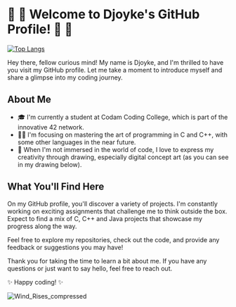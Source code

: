# 🦄 🚀 Welcome to Djoyke's GitHub Profile! 🚀 🦄

[![Top Langs](https://github-readme-stats.vercel.app/api/top-langs/?username=DjoykeAbyah&layout=donut-vertical&show_icons=true&theme=synthwave)](https://github.com/anuraghazra/github-readme-stats)

Hey there, fellow curious mind! My name is Djoyke, and I'm thrilled to have you visit my GitHub profile. Let me take a moment to introduce myself and share a glimpse into my coding journey.

## About Me

- 🎓 I'm currently a student at Codam Coding College, which is part of the innovative 42 network.
- 👨‍💻 I'm focusing on mastering the art of programming in C and C++, with some other languages in the near future.
- 🎨 When I'm not immersed in the world of code, I love to express my creativity through drawing, especially digital concept art (as you can see in my drawing below).

## What You'll Find Here

On my GitHub profile, you'll discover a variety of projects. I'm constantly working on exciting assignments that challenge me to think outside the box. Expect to find a mix of C, C++ and Java projects that showcase my progress along the way.

Feel free to explore my repositories, check out the code, and provide any feedback or suggestions you may have!

Thank you for taking the time to learn a bit about me. If you have any questions or just want to say hello, feel free to reach out.

✨ Happy coding! ✨

![Wind_Rises_compressed](https://github.com/DjoykeAbyah/DjoykeAbyah/assets/115019123/bdd051e6-eef1-4c3d-9800-51a8db47896a)


<!--
**DjoykeAbyah/DjoykeAbyah** is a ✨ _special_ ✨ repository because its `README.md` (this file) appears on your GitHub profile.

Here are some ideas to get you started:

- 🔭 I’m currently working on ...
- 🌱 I’m currently learning ...
- 👯 I’m looking to collaborate on ...
- 🤔 I’m looking for help with ...
- 💬 Ask me about ...
- 📫 How to reach me: ...
- 😄 Pronouns: ...
- ⚡ Fun fact: ...
-->
